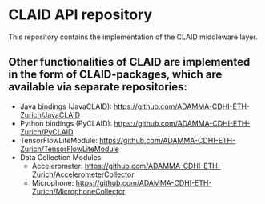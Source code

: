 # CLAID API repository
This repository contains the implementation of the CLAID middleware layer.

## Other functionalities of CLAID are implemented in the form of CLAID-packages, which are available via separate repositories:

- Java bindings (JavaCLAID): https://github.com/ADAMMA-CDHI-ETH-Zurich/JavaCLAID
- Python bindings (PyCLAID): https://github.com/ADAMMA-CDHI-ETH-Zurich/PyCLAID
- TensorFlowLiteModule: https://github.com/ADAMMA-CDHI-ETH-Zurich/TensorFlowLiteModule 
- Data Collection Modules: 
  - Accelerometer: https://github.com/ADAMMA-CDHI-ETH-Zurich/AccelerometerCollector
  - Microphone: https://github.com/ADAMMA-CDHI-ETH-Zurich/MicrophoneCollector
